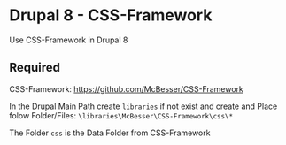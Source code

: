 # Drupal 8 - CSS-Framework
 Use CSS-Framework in Drupal 8

## Required
CSS-Framework: https://github.com/McBesser/CSS-Framework

In the Drupal Main Path create ```libraries``` if not exist and create and Place folow Folder/Files: ```\libraries\McBesser\CSS-Framework\css\*```

The Folder ```css``` is the Data Folder from CSS-Framework 
